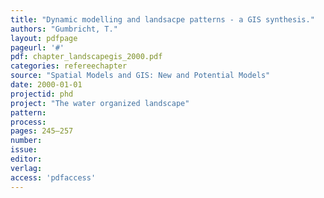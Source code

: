 ```yaml
---
title: "Dynamic modelling and landsacpe patterns - a GIS synthesis."
authors: "Gumbricht, T."
layout: pdfpage
pageurl: '#'
pdf: chapter_landscapegis_2000.pdf
categories: refereechapter
source: "Spatial Models and GIS: New and Potential Models"
date: 2000-01-01
projectid: phd
project: "The water organized landscape"
pattern:
process:
pages: 245–257
number:
issue:
editor:
verlag:
access: 'pdfaccess'
---
```

